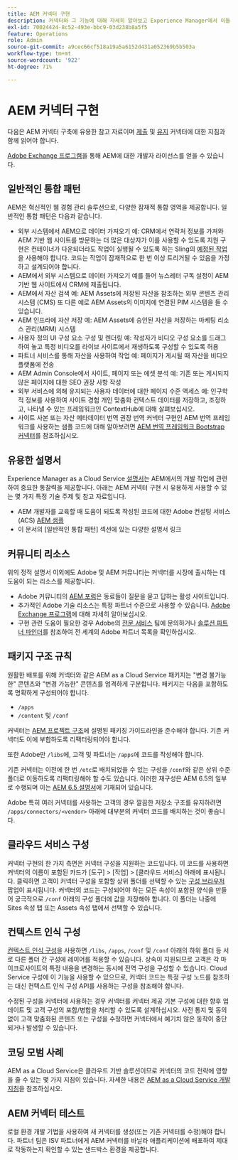 ```yaml
---
title: AEM 커넥터 구현
description: 커넥터와 그 기능에 대해 자세히 알아보고 Experience Manager에서 이들 유용한 도구를 구현하는 방법에 대해 알아봅니다.
exl-id: 70024424-8c52-493e-bbc9-03d238b8a5f5
feature: Operations
role: Admin
source-git-commit: a9cec66cf518a19a5a6152d431a052369b5b503a
workflow-type: tm+mt
source-wordcount: '922'
ht-degree: 71%

---
```



AEM 커넥터 구현
=============================

다음은 AEM 커넥터 구축에 유용한 참고 자료이며 [제출](submit.md) 및 [유지](maintain.md) 커넥터에 대한 지침과 함께 읽어야 합니다.

[Adobe Exchange 프로그램](https://partners.adobe.com/technologyprogram/experiencecloud.html)을 통해 AEM에 대한 개발자 라이선스를 얻을 수 있습니다.

일반적인 통합 패턴
---------------------------

AEM은 혁신적인 웹 경험 관리 솔루션으로, 다양한 잠재적 통합 영역을 제공합니다. 일반적인 통합 패턴은 다음과 같습니다.

* 외부 시스템에서 AEM으로 데이터 가져오기 예: CRM에서 연락처 정보를 가져와 AEM 기반 웹 사이트를 방문하는 더 많은 대상자가 이를 사용할 수 있도록 지원  구현은 컨테이너가 다운되더라도 작업이 실행될 수 있도록 하는 Sling의 [예정된 작업](https://sling.apache.org/documentation/bundles/apache-sling-eventing-and-job-handling.html#scheduled-jobs)을 사용해야 합니다. 코드는 작업이 잠재적으로 한 번 이상 트리거될 수 있음을 가정하고 설계되어야 합니다.
* AEM에서 외부 시스템으로 데이터 가져오기 예를 들어 뉴스레터 구독 설정이 AEM 기반 웹 사이트에서 CRM에 제출됩니다.
* AEM에서 자산 검색 예: AEM Assets에 저장된 자산을 참조하는 외부 콘텐츠 관리 시스템 (CMS) 또 다른 예로 AEM Assets의 이미지에 연결된 PIM 시스템을 들 수 있습니다.
* AEM 인프라에 자산 저장 예: AEM Assets에 승인된 자산을 저장하는 마케팅 리소스 관리(MRM) 시스템
* 사용자 정의 UI 구성 요소 구성 및 렌더링 예: 작성자가 비디오 구성 요소를 드래그하여 놓고 특정 비디오를 라이브 사이트에서 재생하도록 구성할 수 있도록 허용
* 파트너 서비스를 통해 자산을 사용하여 작업 예: 페이지가 게시될 때 자산을 비디오 플랫폼에 전송
* AEM Admin Console에서 사이트, 페이지 또는 에셋 분석 예: 기존 또는 게시되지 않은 페이지에 대한 SEO 권장 사항 작성
* 외부 서비스에 의해 유지되는 사용자 데이터에 대한 페이지 수준 액세스 예: 인구학적 정보를 사용하여 사이트 경험 개인 맞춤화 컨텍스트 데이터를 저장하고, 조정하고, 나타낼 수 있는 프레임워크인 ContextHub에 대해 살펴보십시오.
* 사이트 사본 또는 자산 메타데이터 번역 권장 번역 커넥터 구현인 AEM 번역 프레임워크를 사용하는 샘플 코드에 대해 알아보려면 [AEM 번역 프레임워크 Bootstrap 커넥터](https://github.com/Adobe-Marketing-Cloud/aem-translation-framework-bootstrap-connector)를 참조하십시오.


유용한 설명서
--------------------

Experience Manager as a Cloud Service [설명서](../overview/introduction.md)는 AEM에서의 개발 작업에 관련하여 중요한 통찰력을 제공합니다. 아래는 AEM 커넥터 구현 시 유용하게 사용할 수 있는 몇 가지 특정 기술 주제 및 참고 자료입니다.

* AEM 개발자를 교육할 때 도움이 되도록 작성된 코드에 대한 Adobe 컨설팅 서비스(ACS) [AEM 샘플](https://adobe-consulting-services.github.io/acs-aem-samples/)
* 이 문서의 [일반적인 통합 패턴] 섹션에 있는 다양한 설명서 링크

커뮤니티 리소스
--------------------

위의 정적 설명서 이외에도 Adobe 및 AEM 커뮤니티는 커넥터를 시장에 출시하는 데 도움이 되는 리소스를 제공합니다.

* Adobe 커뮤니티의 [AEM 포럼](https://help-forums.adobe.com/content/adobeforums/en/experience-manager-forum/adobe-experience-manager.html)은 동료들이 질문을 묻고 답하는 활성 사이트입니다.
* 추가적인 Adobe 기술 리소스는 특정 파트너 수준으로 사용할 수 있습니다. [Adobe Exchange 프로그램](https://partners.adobe.com/technologyprogram/experiencecloud.html)에 대해 자세히 알아보십시오.
* 구현 관련 도움이 필요한 경우 Adobe의 [전문 서비스](https://solutionpartners.adobe.com/s/directory) 팀에 문의하거나 [솔루션 파트너 파인더](https://solutionpartners.adobe.com/s/directory/)를 참조하여 전 세계의 Adobe 파트너 목록을 확인하십시오.

패키지 구조 규칙
-----------------------

원활한 배포를 위해 커넥터와 같은 AEM as a Cloud Service 패키지는 &quot;변경 불가능한&quot; 콘텐츠와 &quot;변경 가능한&quot; 콘텐츠를 엄격하게 구분합니다. 패키지는 다음을 포함하도록 명확하게 구성되어야 합니다.

* `/apps`
* `/content` 및 `/conf`

커넥터는 [AEM 프로젝트 구조](/help/implementing/developing/introduction/aem-project-content-package-structure.md)에 설명된 패키징 가이드라인을 준수해야 합니다. 기존 커넥터도 이에 부합하도록 리팩터링되어야 합니다.

또한 Adobe만 `/libs`에, 고객 및 파트너는 `/apps`에 코드를 작성해야 합니다.

기존 커넥터는 이전에 한 번 `/etc`로 배치되었을 수 있는 구성을 `/conf`와 같은 상위 수준 폴더로 이동하도록 리팩터링해야 할 수도 있습니다. 이러한 재구성은 AEM 6.5의 일부로 수행되며 이는 [AEM 6.5 설명서](https://experienceleague.adobe.com/ko/docs/experience-manager-65/content/implementing/deploying/restructuring/repository-restructuring)에 기재되어 있습니다.

Adobe 특히 여러 커넥터를 사용하는 고객의 경우 깔끔한 저장소 구조를 유지하려면 `/apps/connectors/<vendor>` 아래에 대부분의 커넥터 코드를 배치하는 것이 좋습니다.

클라우드 서비스 구성
-----------------------------

커넥터 구현의 한 가지 측면은 커넥터 구성을 지원하는 코드입니다. 이 코드를 사용하면 커넥터의 이름이 포함된 카드가 [도구] > [작업] > [클라우드 서비스] 아래에 표시됩니다. 클릭하면 고객이 커넥터 구성을 포함할 상위 폴더를 선택할 수 있는 [구성 브라우저](/help/implementing/developing/introduction/configurations.md#using-configuration-browser) 팝업이 표시됩니다. 커넥터의 코드는 구성되어야 하는 모든 속성이 포함된 양식을 만들어 궁극적으로 `/conf` 아래의 구성 폴더에 값을 저장해야 합니다. 이 폴더는 나중에 Sites 속성 탭 또는 Assets 속성 탭에서 선택할 수 있습니다.


컨텍스트 인식 구성
-----------------------------

[컨텍스트 인식 구성](https://sling.apache.org/documentation/bundles/context-aware-configuration/context-aware-configuration.html)을 사용하면 `/libs`, `/apps`, `/conf` 및 `/conf` 아래의 하위 폴더 등 서로 다른 폴더 간 구성에 레이어를 적용할 수 있습니다. 상속이 지원되므로 고객은 각 마이크로사이트의 특정 내용을 변경하는 동시에 전역 구성을 구성할 수 있습니다. Cloud Service 구성에 이 기능을 사용할 수 있으므로, 커넥터 코드는 특정 구성 노드를 참조하는 대신 컨텍스트 인식 구성 API를 사용하는 구성을 참조해야 합니다.

수정된 구성을 커넥터에 사용하는 경우 커넥터를 커넥터 제공 기본 구성에 대한 향후 업데이트 및 고객 구성의 포함/병합을 처리할 수 있도록 설계하십시오. 사전 통지 및 동의 없이 고객 맞춤화된 콘텐츠 또는 구성을 수정하면 커넥터에서 예기치 않은 동작이 중단되거나 발생할 수 있습니다.

코딩 모범 사례
----------------------

AEM as a Cloud Service은 클라우드 기반 솔루션이므로 커넥터의 코드 전략에 영향을 줄 수 있는 몇 가지 지침이 있습니다. 자세한 내용은 [AEM as a Cloud Service 개발 지침](/help/implementing/developing/introduction/development-guidelines.md)을 참조하십시오.

AEM 커넥터 테스트
-------------------------

로컬 환경 개발 기법을 사용하여 새 커넥터를 생성(또는 기존 커넥터를 수정)해야 합니다. 파트너 팀은 ISV 파트너에게 AEM 커넥터를 바닐라 애플리케이션에 배포하여 제대로 작동하는지 확인할 수 있는 샌드박스 환경을 제공합니다.

